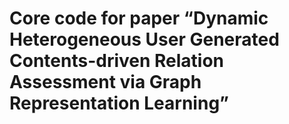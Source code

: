 # Core code for paper “Dynamic Heterogeneous User Generated Contents-driven Relation Assessment via Graph Representation Learning”

